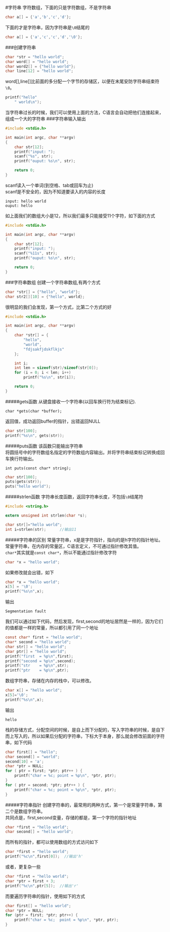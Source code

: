 #字符串
字符数组，下面的只是字符数组，不是字符串
```c
char a[] = {'a','b','c','d'};
```
下面的才是字符串，因为字符串是`\0`结尾的
```c
char a[] = {'a','c','c','d','\0'};
```
###创建字符串
```c
char *str = "hello world";
char word[] = "hello world";
char word2[] = {"hello world"};
char line[12] = "hello world";
```
word[],line[]比前面的多分配一个字节的存储区，以便在末尾安防字符串结束符`\0`。
```c
printf("hello"
	" world\n");
```
当字符串过长的时候，我们可以使用上面的方法，C语言会自动把他们连接起来，组成一个大的字符串
###字符串输入输出    
```c
#include <stdio.h>

int main(int argc, char **argv)
{
	char str[12];
	printf("input: ");
	scanf("%s", str);
	printf("ouput: %s\n", str);

	return 0;
}
```
scanf读入一个单词(到空格、tab或回车为止)           
scanf是不安全的，因为不知道要读入的内容的长度             
```text
input: hello world
ouput: hello
```
如上面我们的数组大小是12，所以我们最多只能接受11个字符，如下面的方式
```c
#include <stdio.h>

int main(int argc, char **argv)
{
	char str[12];
	printf("input: ");
	scanf("%11s", str);
	printf("ouput: %s\n", str);

	return 0;
}
```
###字符串数组
创建一个字符串数组,有两个方式
```c
char *str[] = {"hello", "world"};
char str2[][10] = {"hello", world};
```
很明显的我们会发现，第一个方式，比第二个方式的好
```c
#include <stdio.h>

int main(int argc, char **argv)
{
	char *str[] = {
		"hello", 
		"world",
		"fdjsakfjdskflkjs"
	};

	int i;
	int len = sizeof(str)/sizeof(str[0]);
	for (i = 0; i < len; i++)
		printf("%s\n", str[i]);

	return 0;
}
```       
#####gets函数
从键盘接收一个字符串(以回车换行符为结束标记).
```text
char *gets(char *buffer);
```
返回值，成功返回buffer的指针，出错返回NULL         
```c
char str[100];
printf("%s\n", gets(str));
```
#####puts函数
该函数只能输出字符串            
将圆括号中的字符数组名指定的字符数组内容输出。并将字符串结束标记转换成回车换行符输出。        
```text
int puts(const char* string);
```
```c
char str[100];
puts(gets(str));
puts("hello world");
```
#####strlen函数
字符串长度函数，返回字符串长度，不包括`\0`结尾符
```c
#include <string.h>

extern unsigned int strlen(char *s);
```
```c
char str[]="hello world";
int i=strlen(str);		//输出11
```
#####字符串的区别
常量字符串，x是是字符指针，指向的是h字符的指针地址。常量字符串，在内存的常量区，C语言定义，不可通过指针修改其值。             
`char*`其实就是`const char*`，所以不能通过指针修改字符           
```c
char *x = "hello world";
```
如果修改就会出错，如下
```c
char *x = "hello world";
x[5] = '\0';
printf("%s\n",x);
```
输出
```text
Segmentation fault
```
我们可以通过如下代码，然后发现，first,second的地址居然是一样的，因为它们的值都是一样的常量，所以都引用了同一个地址
```c
const char* first = "hello world";
char* second = "hello world";
char str[] = "hello world";
char ptr[] = "hello world";
printf("first  = %p\n",first);
printf("second = %p\n",second);
printf("str    = %p\n",str);
printf("ptr    = %p\n",ptr);
```
数组字符串，存储在内存的栈中，可以修改。
```c
char x[] = "hello world";
x[5]='\0';
printf("%s\n",x);
```
输出
```text
hello
```
栈的存储方式，分配空间的时候，是自上而下分配的，写入字符串的时候，是自下而上写入的，所以如果后分配的字符串，下标大于本身，那么就会修改前面的字符串，如下代码
```c
char first[] = "hello";
char second[] = "world";
second[10] = 'a';
char *ptr = NULL;
for ( ptr = first; *ptr; ptr++ ) {
	printf("char = %c; point = %p\n", *ptr, ptr);
}
for ( ptr = second; *ptr; ptr++ ) {
	printf("char = %c; point = %p\n", *ptr, ptr);
}
```
#####字符串指针
创建字符串的，最常用的两种方式，第一个是常量字符串，第二个是数组字符串。          
共同点是，first,second变量，存储的都是，第一个字符的指针地址
```c
char *first = "hello world";
char second[] = "hello world";
```
而所有的指针，都可以使用数组的方式访问如下
```c
char *first = "hello world";
printf("%c\n",first[0]);  //输出'h'
```
或者，更复杂一些
```c
char *first = "hello world";
char *ptr = first + 3;
printf("%c\n",ptr[5]);  //输出'r'
```
而要遍历字符串的指针，使用如下的方式
```c
char first[] = "hello world";
char *ptr = NULL;
for (ptr = first; *ptr; ptr++) {
	printf("char = %c;  point = %p\n", *ptr, ptr);
}
```
